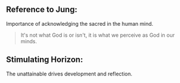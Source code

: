 ## Reference to Jung:

Importance of acknowledging the sacred in the human mind.

> It's not what God is or isn't, it is what we perceive as God in our minds.

## Stimulating Horizon:

The unattainable drives development and reflection.
